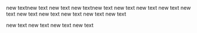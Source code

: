 new textnew text
new text
new textnew text
new text
new text
new text
new text
new text
new text
new text
new text
new text

new text
new text
new text
new text
